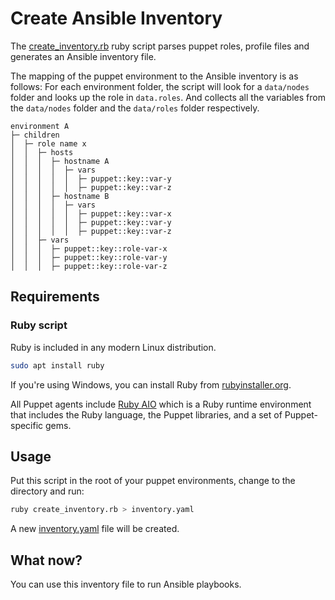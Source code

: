 # Create Ansible Inventory

The [create_inventory.rb](./create_inventory.rb) ruby script
parses puppet roles, profile files and generates an Ansible inventory file.

The mapping of the puppet environment to the Ansible inventory is as follows:
For each environment folder, the script will look for a `data/nodes` folder and looks up the role in `data.roles`.
And collects all the variables from the `data/nodes` folder and the `data/roles` folder respectively.

```
environment A
├─ children
│  ├─ role name x
│  │  ├─ hosts
│  │  │  ├─ hostname A
│  │  │  │  ├─ vars
│  │  │  │  │  ├─ puppet::key::var-y
│  │  │  │  │  ├─ puppet::key::var-z
│  │  │  ├─ hostname B
│  │  │  │  ├─ vars
│  │  │  │  │  ├─ puppet::key::var-x
│  │  │  │  │  ├─ puppet::key::var-y
│  │  │  │  │  ├─ puppet::key::var-z
│  │  ├─ vars
│  │  │  ├─ puppet::key::role-var-x
│  │  │  ├─ puppet::key::role-var-y
│  │  │  ├─ puppet::key::role-var-z
```

## Requirements

### Ruby script

Ruby is included in any modern Linux distribution.

```bash
sudo apt install ruby
```

If you're using Windows, you can install Ruby from [rubyinstaller.org](https://rubyinstaller.org/).

All Puppet agents include [Ruby AIO](https://community.theforeman.org/t/puppet-s-aio-packages-and-smart-proxy/4711)
which is a Ruby runtime environment that includes the Ruby language, the Puppet libraries, and a set of Puppet-specific
gems.

## Usage

Put this script in the root of your puppet environments, change to the directory and run:

```bash
ruby create_inventory.rb > inventory.yaml
```

A new [inventory.yaml](./inventory.yaml) file will be created.

## What now?

You can use this inventory file to run Ansible playbooks.
